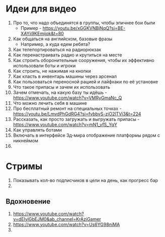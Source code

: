 # Идеи для видео
1. Про то, что надо объединятся в группы, чтобы эпичнее бои были
   - Пример - https://youtu.be/xGGKVNBjNqQ?si=BE-XAYii9KEmijok&t=80
2. Как общаться на английском, базовые фразы
   - Например, а куда едем ребята?
3. Как телепортироваться на радиорюкзак
4. Как перенастраивать радио и крутиться на месте
5. Как строить оборонительные сооружения, чтобы их эффективно использовали боты и игроки
6. Как строить, не нажимая на кнопки
7. Как класть в инвентарь машины через арсенал
8. Как пользоваться переносной рацией и лайфхаки по её установке
9. Что такое припасы и зачем их использовать
10. Зачем отмечать, на какую базу ты идёшь - https://www.youtube.com/watch?v=VMRyGmaNc_Q
11. Что можно лечить себя в машине
12. Про бесплатный ремонт на специальных точках - https://youtu.be/LmvdPhGdRG4?si=fvbbvS-zjO2lTVi3&t=224
13. Рассказать, как просто загружать и выгружать припасы - https://www.youtube.com/watch?v=mN1_vfS_YqY
14. Как управлять ботами
15. Включать в интерфейсе 3д-мира отображение платформы рядом с никнеймом
16. 



# Стримы
1. Показывать кол-во подписчиков в цели на день, как прогресс бар
2. 

## Вдохновение
1. https://www.youtube.com/watch?v=dEIylGbEJM0&ab_channel=KrAziGamer
2. https://www.youtube.com/watch?v=Us6YG98niMA
3. 
